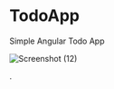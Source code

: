 # TodoApp

Simple Angular Todo App

![Screenshot (12)](https://user-images.githubusercontent.com/61685652/120373693-4482b880-c336-11eb-8233-8b43c9097603.png)


.
